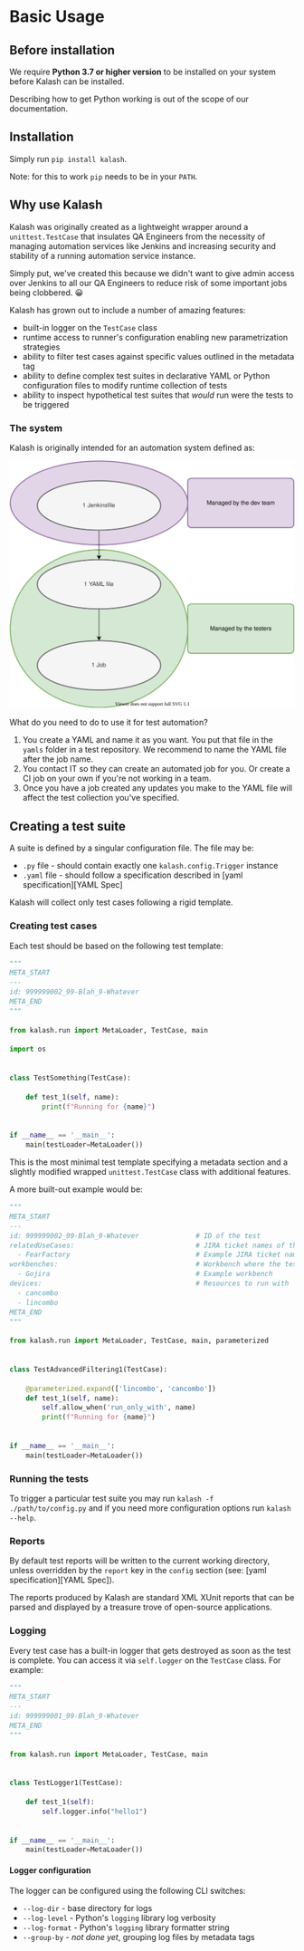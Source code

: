# Basic Usage

## Before installation

We require **Python 3.7 or higher version** to be installed on your system before Kalash can be installed.

Describing how to get Python working is out of the scope of our documentation.

## Installation

Simply run `pip install kalash`.

Note: for this to work `pip` needs to be in your `PATH`.

## Why use Kalash

[Why]: #why-use-kalash

Kalash was originally created as a lightweight wrapper around a `unittest.TestCase` that insulates QA Engineers from the necessity of managing automation services like Jenkins and increasing security and stability of a running automation service instance.

Simply put, we've created this because we didn't want to give admin access over Jenkins to all our QA Engineers to reduce risk of some important jobs being clobbered. 😀

Kalash has grown out to include a number of amazing features:

* built-in logger on the `TestCase` class
* runtime access to runner's configuration enabling new parametrization strategies
* ability to filter test cases against specific values outlined in the metadata tag
* ability to define complex test suites in declarative YAML or Python configuration files to modify runtime collection of tests
* ability to inspect hypothetical test suites that *would* run were the tests to be triggered

### The system

Kalash is originally intended for an automation system defined as:

<img src="../res/kalash_flow.svg" alt="logo"/>

What do you need to do to use it for test automation?

1. You create a YAML and name it as you want. You put that file in the `yamls` folder in a test repository. We recommend to name the YAML file after the job name.
2. You contact IT so they can create an automated job for you. Or create a CI job on your own if you're not working in a team.
3. Once you have a job created any updates you make to the YAML file will affect the test collection you've specified.

## Creating a test suite

A suite is defined by a singular configuration file. The file may be:

* `.py` file - should contain exactly one `kalash.config.Trigger` instance
* `.yaml` file - should follow a specification described in [yaml specification][YAML Spec]

Kalash will collect only test cases following a rigid template.

### Creating test cases

[Test Case Main Example]: #creating-test-cases

Each test should be based on the following test template:

```python
"""
META_START
---
id: 999999002_99-Blah_9-Whatever
META_END
"""

from kalash.run import MetaLoader, TestCase, main

import os


class TestSomething(TestCase):

    def test_1(self, name):
        print(f"Running for {name}")


if __name__ == '__main__':
    main(testLoader=MetaLoader())

```

This is the most minimal test template specifying a metadata section and a slightly modified wrapped `unittest.TestCase` class with additional features.

A more built-out example would be:

```python
"""
META_START
---
id: 999999002_99-Blah_9-Whatever              # ID of the test
relatedUseCases:                              # JIRA ticket names of the related use cases
  - FearFactory                               # Example JIRA ticket name
workbenches:                                  # Workbench where the test is meant to be run
  - Gojira                                    # Example workbench
devices:                                      # Resources to run with
  - cancombo
  - lincombo
META_END
"""

from kalash.run import MetaLoader, TestCase, main, parameterized


class TestAdvancedFiltering1(TestCase):

    @parameterized.expand(['lincombo', 'cancombo'])
    def test_1(self, name):
        self.allow_when('run_only_with', name)
        print(f"Running for {name}")


if __name__ == '__main__':
    main(testLoader=MetaLoader())

```

### Running the tests

To trigger a particular test suite you may run `kalash -f ./path/to/config.py` and if you need more configuration options run `kalash --help`.

### Reports

[Reports]: #reports

By default test reports will be written to the current working directory, unless overridden by the `report` key in the `config` section (see: [yaml specification][YAML Spec]).

The reports produced by Kalash are standard XML XUnit reports that can be parsed and displayed by a treasure trove of open-source applications.

### Logging

[Logging]: #logging

Every test case has a built-in logger that gets destroyed as soon as the test is complete. You can access it via `self.logger` on the `TestCase` class. For example:

```python
"""
META_START
---
id: 999999001_99-Blah_9-Whatever
META_END
"""

from kalash.run import MetaLoader, TestCase, main


class TestLogger1(TestCase):

    def test_1(self):
        self.logger.info("hello1")


if __name__ == '__main__':
    main(testLoader=MetaLoader())

```

#### Logger configuration

The logger can be configured using the following CLI switches:

* `--log-dir` - base directory for logs
* `--log-level` - Python's `logging` library log verbosity
* `--log-format` - Python's `logging` library formatter string
* `--group-by` - *not done yet*, grouping log files by metadata tags
